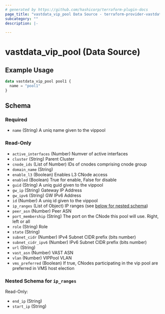 ```yaml
---
# generated by https://github.com/hashicorp/terraform-plugin-docs
page_title: "vastdata_vip_pool Data Source - terraform-provider-vastdata"
subcategory: ""
description: |-
  
---
```


# vastdata_vip_pool (Data Source)



## Example Usage

```terraform
data vastdata_vip_pool pool1 {
  name = "pool1"
}
```

<!-- schema generated by tfplugindocs -->
## Schema

### Required

- `name` (String) A uniq name given to the vippool

### Read-Only

- `active_interfaces` (Number) Numver of active interfaces
- `cluster` (String) Parent Cluster
- `cnode_ids` (List of Number) IDs of cnodes comprising cnode group
- `domain_name` (String)
- `enable_l3` (Boolean) Enables L3 CNode access
- `enabled` (Boolean) True for enable, False for disable
- `guid` (String) A uniq guid given to the vippool
- `gw_ip` (String) Gateway IP Address
- `gw_ipv6` (String) GW IPv6 Address
- `id` (Number) A uniq id given to the vippool
- `ip_ranges` (List of Object) IP ranges (see [below for nested schema](#nestedatt--ip_ranges))
- `peer_asn` (Number) Peer ASN
- `port_membership` (String) The port on the CNode this pool will use. Right, left or all
- `role` (String) Role
- `state` (String)
- `subnet_cidr` (Number) IPv4 Subnet CIDR prefix (bits number)
- `subnet_cidr_ipv6` (Number) IPv6 Subnet CIDR prefix (bits number)
- `url` (String)
- `vast_asn` (Number) VAST ASN
- `vlan` (Number) VIPPool VLAN
- `vms_preferred` (Boolean) If true, CNodes participating in the vip pool are preferred in VMS host election

<a id="nestedatt--ip_ranges"></a>
### Nested Schema for `ip_ranges`

Read-Only:

- `end_ip` (String)
- `start_ip` (String)
